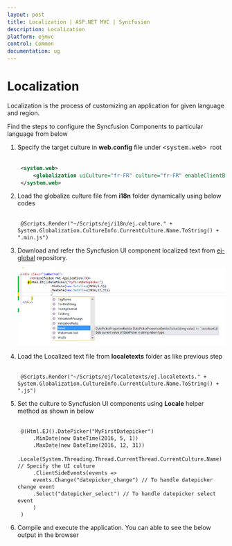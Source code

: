 ```yaml
---
layout: post
title: Localization | ASP.NET MVC | Syncfusion
description: Localization
platform: ejmvc
control: Common 
documentation: ug
---
```

# Localization

Localization is the process of customizing an application for given language and region.

Find the steps to configure the Syncfusion Components to particular language from below

1. Specify the target culture in **web.config** file under <kbd> <system.web> </kbd> root

   ~~~ xml
   
	<system.web>
	    <globalization uiCulture="fr-FR" culture="fr-FR" enableClientBasedCulture="true"/>
	</system.web>

   ~~~

2. Load the globalize culture file from **i18n** folder dynamically using below codes 


   ~~~ cshtml
   
	@Scripts.Render("~/Scripts/ej/i18n/ej.culture." + System.Globalization.CultureInfo.CurrentCulture.Name.ToString() + ".min.js")

   ~~~
   
   
3. Download and refer the Syncfusion UI component localized text from [ej-global](https://github.com/syncfusion/ej-global/tree/master/localetexts) repository.

   
   ![](core-concepts_images/core-concepts_img1.png)
   
4. Load the Localized text file from **localetexts** folder as like previous step   

   ~~~ cshtml
   
	@Scripts.Render("~/Scripts/ej/localetexts/ej.localetexts." + System.Globalization.CultureInfo.CurrentCulture.Name.ToString() + ".js")

   ~~~	

5. Set the culture to Syncfusion UI components using **Locale** helper method as shown in below
  
  
   ~~~ cshtml
  
	@(Html.EJ().DatePicker("MyFirstDatepicker")
		.MinDate(new DateTime(2016, 5, 1))
		.MaxDate(new DateTime(2016, 12, 31))
		.Locale(System.Threading.Thread.CurrentThread.CurrentCulture.Name) // Specify the UI culture
		.ClientSideEvents(events =>
		events.Change("datepicker_change") // To handle datepicker change event
		.Select("datepicker_select") // To handle datepicker select event
		)
    )
   ~~~
   
6. Compile and execute the application. You can able to see the below output in the browser
